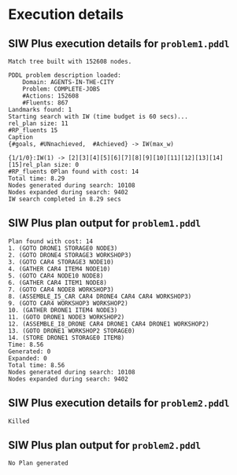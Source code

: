 # Execution details

## SIW Plus execution details for `problem1.pddl`

```
Match tree built with 152608 nodes.

PDDL problem description loaded:
    Domain: AGENTS-IN-THE-CITY
    Problem: COMPLETE-JOBS
    #Actions: 152608
    #Fluents: 867
Landmarks found: 1
Starting search with IW (time budget is 60 secs)...
rel_plan size: 11
#RP_fluents 15
Caption
{#goals, #UNnachieved,  #Achieved} -> IW(max_w)

{1/1/0}:IW(1) -> [2][3][4][5][6][7][8][9][10][11][12][13][14][15]rel_plan size: 0
#RP_fluents 0Plan found with cost: 14
Total time: 8.29
Nodes generated during search: 10108
Nodes expanded during search: 9402
IW search completed in 8.29 secs
```

## SIW Plus plan output for `problem1.pddl`

```
Plan found with cost: 14
1. (GOTO DRONE1 STORAGE0 NODE3)
2. (GOTO DRONE4 STORAGE3 WORKSHOP3)
3. (GOTO CAR4 STORAGE3 NODE10)
4. (GATHER CAR4 ITEM4 NODE10)
5. (GOTO CAR4 NODE10 NODE8)
6. (GATHER CAR4 ITEM1 NODE8)
7. (GOTO CAR4 NODE8 WORKSHOP3)
8. (ASSEMBLE_I5_CAR CAR4 DRONE4 CAR4 CAR4 WORKSHOP3)
9. (GOTO CAR4 WORKSHOP3 WORKSHOP2)
10. (GATHER DRONE1 ITEM4 NODE3)
11. (GOTO DRONE1 NODE3 WORKSHOP2)
12. (ASSEMBLE_I8_DRONE CAR4 DRONE1 CAR4 DRONE1 WORKSHOP2)
13. (GOTO DRONE1 WORKSHOP2 STORAGE0)
14. (STORE DRONE1 STORAGE0 ITEM8)
Time: 8.56
Generated: 0
Expanded: 0
Total time: 8.56
Nodes generated during search: 10108
Nodes expanded during search: 9402
```

## SIW Plus execution details for `problem2.pddl`

```
Killed
```

## SIW Plus plan output for `problem2.pddl`

```
No Plan generated
```
